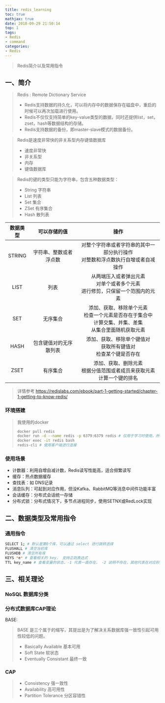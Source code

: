 ```yaml
---
title: redis_learning
toc: true
mathjax: true
date: 2018-09-29 21:50:14
top: 1
tags:
- Redis
- command
categories:
- Redis
---
```


> Redis简介以及常用指令

<!-- more -->

## 一、简介

> Redis : Remote Dictionary Service
>
> - Redis支持数据的持久化，可以将内存中的数据保存在磁盘中，重启的时候可以再次加载进行使用。
> - Redis不仅仅支持简单的key-value类型的数据，同时还提供list，set，zset，hash等数据结构的存储。
> - Redis支持数据的备份，即master-slave模式的数据备份。

> Redis是速度非常快的非关系型内存键值数据库
>
> + 速度非常快
> + 非关系型
> + 内存
> + 键值数据库

> Redis的键的类型只能为字符串，包含五种数据类型：
>
> + String  字符串
> + List  列表
> + Set  集合
> + ZSet  有序集合
> + Hash  散列表

| 数据类型 |      可以存储的值      |                             操作                             |
| :------: | :--------------------: | :----------------------------------------------------------: |
|  STRING  | 字符串、整数或者浮点数 | 对整个字符串或者字符串的其中一部分执行操作</br> 对整数和浮点数执行自增或者自减操作 |
|   LIST   |          列表          | 从两端压入或者弹出元素 </br> 对单个或者多个元素</br> 进行修剪，只保留一个范围内的元素 |
|   SET    |        无序集合        | 添加、获取、移除单个元素</br> 检查一个元素是否存在于集合中</br> 计算交集、并集、差集</br> 从集合里面随机获取元素 |
|   HASH   | 包含键值对的无序散列表 | 添加、获取、移除单个键值对</br> 获取所有键值对</br> 检查某个键是否存在 |
|   ZSET   |        有序集合        | 添加、获取、删除元素</br> 根据分值范围或者成员来获取元素</br> 计算一个键的排名 |

> 详情参考 https://redislabs.com/ebook/part-1-getting-started/chapter-1-getting-to-know-redis/

### 环境搭建

> 我使用的docker
>
> ```bash
> docker pull redis
> docker run -d --name redis -p 6379:6379 redis # 仅用于学习时使用，所有就没做持久化设置
> docker exec -it redis bash
> redis-cli # 使用客户端进行连接
> ```

### 使用场景

- 计数器：利用自增自减计数，Redis读写性能高，适合频繁读写
- 缓存：热点数据缓存
- 查找表：如 DNS记录
- 消息队列：可起到对应作用，但没Kafka、RabbitMQ等消息中间件功能丰富
- 会话缓存：分布式会话统一存储
- 分布式锁：分布式情况下，多节点进程同步，使用SETNX或RedLock实现

## 二、数据类型及常用指令

### 通用指令

```bash
SELECT 1; # 默认是第0个库，可以通过 select 进行跳转选择
FLUSHALL # 清空当前库
FLUSHDB # 清空所有库
KEYS *e* # 查看相关的 key， 支持正则表达式
TTL key_name # 查看变量的状态，-1 代表一直存在， -2 说明不存在，其他代表在对应秒数后删除
```





##  三、相关理论

### NoSQL 数据库分类

###  分布式数据库CAP理论

BASE:

> BASE 是三个属于的缩写，其提出是为了解决关系数据库强一致性引起可用性较低的问题。
>
> + Basically Available 基本可用
> + Soft State 软状态
> + Eventually Consistant 最终一致

### CAP

> + Consistency 强一致性
> + Availability 高可用性
> + Partition Tolerance 分区容错性

